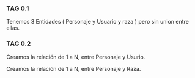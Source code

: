 

### TAG 0.1

Tenemos 3 Entidades ( Personaje y Usuario y raza ) pero sin union entre ellas.


### TAG 0.2

Creamos la relación de 1 a N, entre Personaje y Usurio.


Creamos la relación de 1 a N, entre Personaje y Raza.
